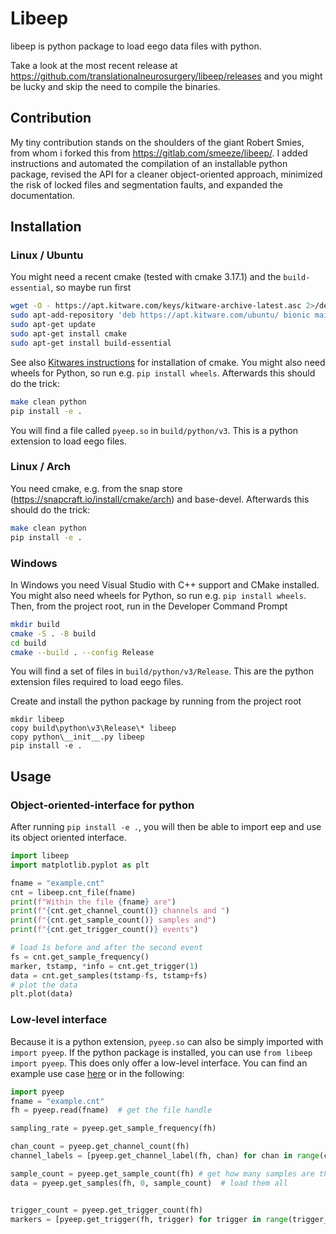 # Libeep

libeep is python package to load eego data files with python.

Take a look at the most recent release at
<https://github.com/translationalneurosurgery/libeep/releases> and you might
be lucky and skip the need to compile the binaries.

## Contribution

My tiny contribution stands on the shoulders of the giant Robert Smies,
from whom i forked this from <https://gitlab.com/smeeze/libeep/>.
I added instructions and automated the compilation of an installable python package,
revised the API for a cleaner object-oriented approach,
minimized the risk of locked files and segmentation faults, and expanded the documentation.

## Installation

### Linux / Ubuntu

You might need a recent cmake (tested with cmake 3.17.1) and the `build-essential`,
so maybe run first

```sh
wget -O - https://apt.kitware.com/keys/kitware-archive-latest.asc 2>/dev/null | sudo apt-key add -
sudo apt-add-repository 'deb https://apt.kitware.com/ubuntu/ bionic main'
sudo apt-get update
sudo apt-get install cmake
sudo apt-get install build-essential
```

See also [Kitwares instructions](https://apt.kitware.com/) for installation of cmake.
You might also need wheels for Python, so run e.g. `pip install wheels`.
Afterwards this should do the trick:

```sh
make clean python
pip install -e .
```

You will find a file called `pyeep.so` in `build/python/v3`.
This is a python extension to load eego files.

### Linux / Arch

You need cmake, e.g. from the snap store
(<https://snapcraft.io/install/cmake/arch>) and base-devel.
Afterwards this should do the trick:

```sh
make clean python
pip install -e .
```

### Windows

In Windows you need Visual Studio with C++ support and CMake installed.
You might also need wheels for Python, so run e.g. `pip install wheels`.
Then, from the project root, run in the Developer Command Prompt

```sh
mkdir build
cmake -S . -B build
cd build
cmake --build . --config Release
```

You will find a set of files  in `build/python/v3/Release`.
This are the python extension files required to load eego files.

Create and install the python package by running from the project root

```{bash}
mkdir libeep
copy build\python\v3\Release\* libeep
copy python\__init__.py libeep
pip install -e .
```

## Usage

### Object-oriented-interface for python

After running `pip install -e .`, you will then be able to import eep
and use its object oriented interface.

```python
import libeep
import matplotlib.pyplot as plt

fname = "example.cnt"
cnt = libeep.cnt_file(fname)
print(f"Within the file {fname} are")
print(f"{cnt.get_channel_count()} channels and ")
print(f"{cnt.get_sample_count()} samples and")
print(f"{cnt.get_trigger_count()} events")

# load 1s before and after the second event
fs = cnt.get_sample_frequency()
marker, tstamp, *info = cnt.get_trigger(1)
data = cnt.get_samples(tstamp-fs, tstamp+fs)
# plot the data
plt.plot(data)
```

### Low-level interface

Because it is a python extension,
`pyeep.so` can also be simply imported with `import pyeep`.
If the python package is installed, you can use `from libeep import pyeep`.
This does only offer a low-level interface. You can find an example use case
[here](python/demo_read_cnt.py) or in the following:

```python
import pyeep
fname = "example.cnt"
fh = pyeep.read(fname)  # get the file handle

sampling_rate = pyeep.get_sample_frequency(fh)

chan_count = pyeep.get_channel_count(fh)
channel_labels = [pyeep.get_channel_label(fh, chan) for chan in range(chan_count)]

sample_count = pyeep.get_sample_count(fh) # get how many samples are there
data = pyeep.get_samples(fh, 0, sample_count)  # load them all


trigger_count = pyeep.get_trigger_count(fh)
markers = [pyeep.get_trigger(fh, trigger) for trigger in range(trigger_count)]

```
